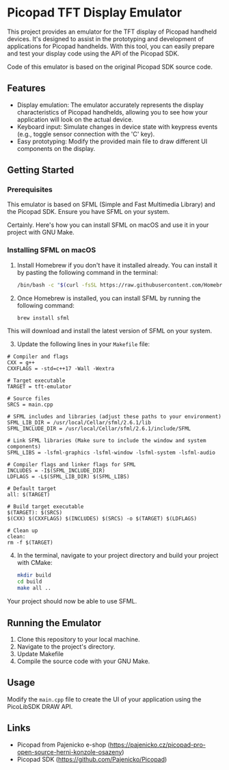 # Picopad TFT Display Emulator

This project provides an emulator for the TFT display of Picopad handheld devices. It's designed to assist in the
prototyping and development of applications for Picopad handhelds. With this tool, you can easily prepare and test your
display code using the API of the Picopad SDK.

Code of this emulator is based on the original Picopad SDK source code.

## Features

- Display emulation: The emulator accurately represents the display characteristics of Picopad handhelds, allowing you
  to see how your application will look on the actual device.
- Keyboard input: Simulate changes in device state with keypress events (e.g., toggle sensor connection with the 'C'
  key).
- Easy prototyping: Modify the provided main file to draw different UI components on the display.

## Getting Started

### Prerequisites

This emulator is based on SFML (Simple and Fast Multimedia Library) and the Picopad SDK. Ensure you have SFML on your
system.

Certainly. Here's how you can install SFML on macOS and use it in your project with GNU Make.

### Installing SFML on macOS

1. Install Homebrew if you don't have it installed already. You can install it by pasting the following command in the
   terminal:

    ```bash
    /bin/bash -c "$(curl -fsSL https://raw.githubusercontent.com/Homebrew/install/HEAD/install.sh)"
    ```

2. Once Homebrew is installed, you can install SFML by running the following command:

    ```bash
    brew install sfml
    ```

This will download and install the latest version of SFML on your system.

3. Update the following lines in your `Makefile` file:

```make
# Compiler and flags
CXX = g++
CXXFLAGS = -std=c++17 -Wall -Wextra

# Target executable
TARGET = tft-emulator

# Source files
SRCS = main.cpp

# SFML includes and libraries (adjust these paths to your environment)
SFML_LIB_DIR = /usr/local/Cellar/sfml/2.6.1/lib
SFML_INCLUDE_DIR = /usr/local/Cellar/sfml/2.6.1/include/SFML

# Link SFML libraries (Make sure to include the window and system components)
SFML_LIBS = -lsfml-graphics -lsfml-window -lsfml-system -lsfml-audio

# Compiler flags and linker flags for SFML
INCLUDES = -I$(SFML_INCLUDE_DIR)
LDFLAGS = -L$(SFML_LIB_DIR) $(SFML_LIBS)

# Default target
all: $(TARGET)

# Build target executable
$(TARGET): $(SRCS)
$(CXX) $(CXXFLAGS) $(INCLUDES) $(SRCS) -o $(TARGET) $(LDFLAGS)

# Clean up
clean:
rm -f $(TARGET)
```

4. In the terminal, navigate to your project directory and build your project with CMake:

    ```bash
    mkdir build
    cd build
    make all ..
    ```

Your project should now be able to use SFML.

## Running the Emulator

1. Clone this repository to your local machine.
2. Navigate to the project's directory.
3. Update Makefile
4. Compile the source code with your GNU Make.

## Usage

Modify the `main.cpp` file to create the UI of your application using the PicoLibSDK DRAW API.

## Links

- Picopad from Pajenicko e-shop (https://pajenicko.cz/picopad-pro-open-source-herni-konzole-osazeny)
- Picopad SDK (https://github.com/Pajenicko/Picopad)


